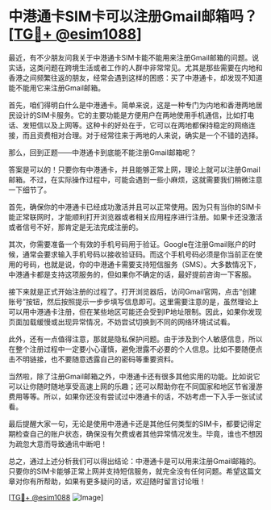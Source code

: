 # 中港通卡SIM卡可以注册Gmail邮箱吗？[[TG💪+ @esim1088](https://t.me/s/esim1088)]

最近，有不少朋友问我关于中港通卡SIM卡能不能用来注册Gmail邮箱的问题。说实话，这类问题在跨境生活或者工作的人群中非常常见。尤其是那些需要在内地和香港之间频繁往返的朋友，经常会遇到这样的困惑：买了中港通卡，却发现不知道能不能用它来注册Gmail邮箱。

首先，咱们得明白什么是中港通卡。简单来说，这是一种专门为内地和香港两地居民设计的SIM卡服务。它的主要功能是方便用户在两地使用手机通信，比如打电话、发短信以及上网等。这种卡的好处在于，它可以在两地都保持稳定的网络连接，而且资费相对合理。对于经常往来于两地的人来说，确实是一个不错的选择。

那么，回到正题——中港通卡到底能不能注册Gmail邮箱呢？

答案是可以的！只要你有中港通卡，并且能够正常上网，理论上就可以注册Gmail邮箱。不过，在实际操作过程中，可能会遇到一些小麻烦，这就需要我们稍微注意一下细节了。

首先，确保你的中港通卡已经成功激活并且可以正常使用。因为只有当你的SIM卡能正常联网时，才能顺利打开浏览器或者相关应用程序进行注册。如果卡还没激活或者信号不好，那肯定是无法完成注册的。

其次，你需要准备一个有效的手机号码用于验证。Google在注册Gmail账户的时候，通常会要求输入手机号码以接收验证码。而这个手机号码必须是你当前正在使用的号码，也就是说，你的中港通卡需要支持短信服务（SMS）。大多数情况下，中港通卡都是支持这项服务的，但如果你不确定的话，最好提前咨询一下客服。

接下来就是正式开始注册的过程了。打开浏览器后，访问Gmail官网，点击“创建账号”按钮，然后按照提示一步步填写信息即可。这里需要注意的是，虽然理论上可以用中港通卡注册，但在某些地区可能还会受到IP地址限制。因此，如果你发现页面加载缓慢或出现异常情况，不妨尝试切换到不同的网络环境试试看。

此外，还有一点值得注意，那就是隐私保护问题。由于涉及到个人敏感信息，所以在整个注册过程中一定要小心谨慎，避免泄露不必要的个人信息。比如不要随便点击不明链接，也不要随意透露自己的密码等重要资料。

当然啦，除了注册Gmail邮箱之外，中港通卡还有很多其他实用的功能。比如说它可以让你随时随地享受高速上网的乐趣；还可以帮助你在不同国家和地区节省漫游费用等等。所以，如果你还没有尝试过中港通卡的话，不妨考虑一下入手一张试试看。

最后提醒大家一句，无论是使用中港通卡还是其他任何类型的SIM卡，都要记得定期检查自己的账户状态，确保没有欠费或者其他异常情况发生。毕竟，谁也不想因为疏忽大意而导致通讯中断吧！

总之，通过上述分析我们可以得出结论：中港通卡是可以用来注册Gmail邮箱的。只要你的SIM卡能够正常上网并支持短信服务，就完全没有任何问题。希望这篇文章对你有所帮助，如果有更多疑问的话，欢迎随时留言讨论哦！

[[TG💪+ @esim1088](https://t.me/s/esim1088) ![Image](https://i.postimg.cc/4NQfJmqS/Snipaste-2025-05-13-00-14-12.png)]